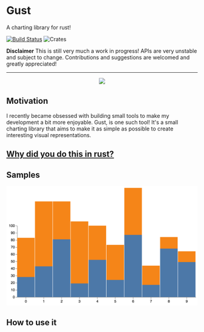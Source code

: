 # Gust
A charting library for rust!

[![Build Status](https://travis-ci.org/saresend/Gust.svg?branch=master)](https://travis-ci.org/saresend/Gust.svg?branch=master)
![Crates](https://img.shields.io/crates/d/gust.svg)

**Disclaimer**
This is still very much a work in progress! APIs are very unstable and subject to change. Contributions and suggestions are welcomed and greatly appreciated! 

---
<p align="center">
<img src=https://d30y9cdsu7xlg0.cloudfront.net/png/43264-200.png>
</p>

## Motivation ##

I recently became obsessed with building small tools to make my development a bit more enjoyable. Gust, is one such tool! It's a small charting library that aims to make it as simple as possible to create interesting visual representations. 


## [Why did you do this in rust?](https://transitiontech.ca/random/RIIR) ## 


## Samples ## 
<p align="center">
<img src="stackchart.png">
</p>

## How to use it ## 
